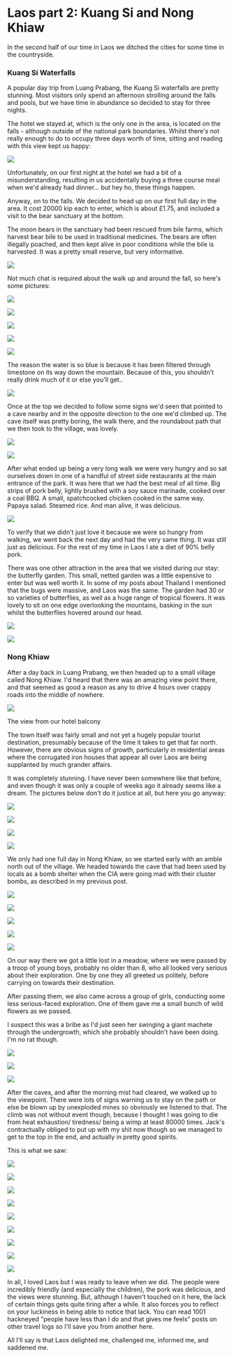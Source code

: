 # Laos part 2: Kuang Si and Nong Khiaw

In the second half of our time in Laos we ditched the cities for some time in the countryside.

### Kuang Si Waterfalls

A popular day trip from Luang Prabang, the Kuang Si waterfalls are pretty stunning. Most visitors only spend an afternoon strolling around the falls and pools, but we have time in abundance so decided to stay for three nights.

The hotel we stayed at, which is the only one in the area, is located on the falls - although outside of the national park boundaries. Whilst there's not really enough to do to occupy three days worth of time, sitting and reading with this view kept us happy:

![](https://dl.dropboxusercontent.com/s/hpos4vhj4yhz18x/IMG_0278%20%281%29.jpg?dl=0)

Unfortunately, on our first night at the hotel we had a bit of a misunderstanding, resulting in us accidentally buying a three course meal when we'd already had dinner... but hey ho, these things happen.

Anyway, on to the falls. We decided to head up on our first full day in the area. It cost 20000 kip each to enter, which is about £1.75, and included a visit to the bear sanctuary at the bottom.

The moon bears in the sanctuary had been rescued from bile farms, which harvest bear bile to be used in traditional medicines. The bears are often illegally poached, and then kept alive in poor conditions while the bile is harvested. It was a pretty small reserve, but very informative.

![](https://dl.dropboxusercontent.com/s/f2y35o6yugr8ksz/IMG_0319%20%281%29.jpg?dl=0)

Not much chat is required about the walk up and around the fall, so here's some pictures:

![](https://dl.dropboxusercontent.com/s/k0gglomjnxnfo3u/IMG_0331%20%281%29.jpg?dl=0)

![](https://dl.dropboxusercontent.com/s/9d0ivxkhpfpimnz/IMG_0351%20%281%29.jpg?dl=0)

![](https://dl.dropboxusercontent.com/s/d90c3c9fzvun8i8/IMG_0367%20%281%29.jpg?dl=0)

![](https://dl.dropboxusercontent.com/s/8jrlqoc6c86zuk8/IMG_0370%20%281%29.jpg?dl=0)

![](https://dl.dropboxusercontent.com/s/31ahlzseitb87xh/IMG_0372%20%281%29.jpg?dl=0)

The reason the water is so blue is because it has been filtered through limestone on its way down the mountain. Because of this, you shouldn't really drink much of it or else you'll get..

![](/content/images/2016/03/4b680be0-fd76-0132-4fa6-0ec273752cbd--1-.gif)

Once at the top we decided to follow some signs we'd seen that pointed to a cave nearby and in the opposite direction to the one we'd climbed up. The cave itself was pretty boring, the walk there, and the roundabout path that we then took to the village, was lovely.

![](https://dl.dropboxusercontent.com/s/na92q5et1fgn2uz/IMG_0401%20%281%29.jpg?dl=0)

![](https://dl.dropboxusercontent.com/s/48jp550256pf009/IMG_0407%20%281%29.jpg?dl=0)

After what ended up being a very long walk we were very hungry and so sat ourselves down in one of a handful of street side restaurants at the main entrance of the park. It was here that we had the best meal of all time. Big strips of pork belly, lightly brushed with a soy sauce marinade, cooked over a coal BBQ. A small, spatchcocked chicken cooked in the same way. Papaya salad. Steamed rice. And man alive, it was delicious.

![](https://dl.dropboxusercontent.com/s/cgzevargvuqss20/IMG_0282%20%281%29.jpg?dl=0)

To verify that we didn't just love it because we were so hungry from walking, we went back the next day and had the very same thing. It was still just as delicious. For the rest of my time in Laos I ate a diet of 90% belly pork.

There was one other attraction in the area that we visited during our stay: the butterfly garden. This small, netted garden was a little expensive to enter but was well worth it. In some of my posts about Thailand I mentioned that the bugs were massive, and Laos was the same. The garden had 30 or so varieties of butterflies, as well as a huge range of tropical flowers. It was lovely to sit on one edge overlooking the mountains, basking in the sun whilst the butterflies hovered around our head.

![](https://dl.dropboxusercontent.com/s/m2b5pe8kjnq9kxq/IMG_0436%20%281%29.jpg?dl=0)

![](https://dl.dropboxusercontent.com/s/g1ug23y21oivmgq/IMG_0439%20%281%29.jpg?dl=0)

### Nong Khiaw

After a day back in Luang Prabang, we then headed up to a small village called Nong Khiaw. I'd heard that there was an amazing view point there, and that seemed as good a reason as any to drive 4 hours over crappy roads into the middle of nowhere.

![](https://dl.dropboxusercontent.com/s/jyfgoitgvskm7vu/IMG_0456%20%281%29.jpg?dl=0)

The view from our hotel balcony

The town itself was fairly small and not yet a hugely popular tourist destination, presumably because of the time it takes to get that far north. However, there are obvious signs of growth, particularly in residential areas where the corrugated iron houses that appear all over Laos are being supplanted by much grander affairs.

It was completely stunning. I have never been somewhere like that before, and even though it was only a couple of weeks ago it already seems like a dream. The pictures below don't do it justice at all, but here you go anyway:

![](https://dl.dropboxusercontent.com/s/pwewk0gx3xtyosh/IMG_0475%20%281%29.jpg?dl=0)

![](https://dl.dropboxusercontent.com/s/8ntv4oum569mqin/IMG_0488%20%281%29.jpg?dl=0)

![](https://dl.dropboxusercontent.com/s/x8b9nqedhma9xhb/IMG_0499%20%281%29.jpg?dl=0)

![](https://dl.dropboxusercontent.com/s/5xne8f2u4k5cdh8/IMG_0501%20%281%29.jpg?dl=0)

We only had one full day in Nong Khiaw, so we started early with an amble north out of the village. We headed towards the cave that had been used by locals as a bomb shelter when the CIA were going mad with their cluster bombs, as described in my previous post.

![](https://dl.dropboxusercontent.com/s/i46toyq6f45spl9/IMG_0509%20%281%29.jpg?dl=0)

![](https://dl.dropboxusercontent.com/s/s8qibjuw3tl8mt2/IMG_0512%20%281%29.jpg?dl=0)

![](https://dl.dropboxusercontent.com/s/bhy93rqj5iu03u7/IMG_0525%20%281%29.jpg?dl=0)

![](https://dl.dropboxusercontent.com/s/uzm3vndwf6fs6yq/IMG_0528%20%281%29.jpg?dl=0)

![](https://dl.dropboxusercontent.com/s/pplz4ayc3572bgh/IMG_0531%20%281%29.jpg?dl=0)

On our way there we got a little lost in a meadow, where we were passed by a troop of young boys, probably no older than 8, who all looked very serious about their exploration. One by one they all greeted us politely, before carrying on towards their destination.

After passing them, we also came across a group of girls, conducting some less serious-faced exploration. One of them gave me a small bunch of wild flowers as we passed.

I suspect this was a bribe as I'd just seen her swinging a giant machete through the undergrowth, which she probably shouldn't have been doing. I'm no rat though.

![](https://dl.dropboxusercontent.com/s/dzlkcj98spp80lb/IMG_0538%20%281%29.jpg?dl=0)

![](https://dl.dropboxusercontent.com/s/e81u3kou8lsun5l/IMG_0542%20%281%29.jpg?dl=0)

![](https://dl.dropboxusercontent.com/s/rcl80u659yjmd8g/IMG_0544%20%281%29.jpg?dl=0)

After the caves, and after the morning mist had cleared, we walked up to the viewpoint. There were lots of signs warning us to stay on the path or else be blown up by unexploded mines so obviously we listened to that. The climb was not without event though, because I thought I was going to die from heat exhaustion/ tiredness/ being a wimp at least 80000 times. Jack's contractually obliged to put up with my shit now though so we managed to get to the top in the end, and actually in pretty good spirits.

This is what we saw:

![](https://dl.dropboxusercontent.com/s/hde3iqtq6hno0eo/IMG_0576%20%281%29.jpg?dl=0)

![](https://dl.dropboxusercontent.com/s/gf4ia4z6yuq6r9p/IMG_0580%20%281%29.jpg?dl=0)

![](https://dl.dropboxusercontent.com/s/fq3i7mj0am0y0xj/IMG_0600%20%281%29.jpg?dl=0)

![](https://dl.dropboxusercontent.com/s/6anodr5otxzsmlx/IMG_0601%20%281%29.jpg?dl=0)

![](https://dl.dropboxusercontent.com/s/juiavd2x7qq17js/IMG_0627%20%281%29.jpg?dl=0)

![](https://dl.dropboxusercontent.com/s/6qzjdbl1dmvzfz1/IMG_0615%20%281%29.jpg?dl=0)

![](https://dl.dropboxusercontent.com/s/2alnmcogqju4t2k/IMG_0582%20%281%29.jpg?dl=0)

![](https://dl.dropboxusercontent.com/s/h1kea5ptmsjiogp/IMG_0644%20%281%29.jpg?dl=0)

![](https://dl.dropboxusercontent.com/s/opijzuxu3djgcju/IMG_0652%20%281%29.jpg?dl=0)

In all, I loved Laos but I was ready to leave when we did. The people were incredibly friendly (and especially the children), the pork was delicious, and the views were stunning. But, although I haven't touched on it here, the lack of certain things gets quite tiring after a while. It also forces you to reflect on your luckiness in being able to notice that lack. You can read 1001 hackneyed "people have less than I do and that gives me feels" posts on other travel logs so I'll save you from another here.

All I'll say is that Laos delighted me, challenged me, informed me, and saddened me.
